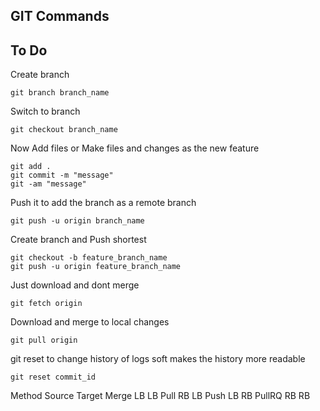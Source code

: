## GIT Commands
## To Do

Create branch

```
git branch branch_name
```

Switch to branch

```
git checkout branch_name
```

Now Add files or Make files and changes as the new feature
```
git add .
git commit -m "message"
git -am "message"
```

Push it to add the branch as a remote branch
```
git push -u origin branch_name
```

Create branch and Push shortest
```
git checkout -b feature_branch_name
git push -u origin feature_branch_name
```

Just download and dont merge
```
git fetch origin
```

Download and merge to local changes
```
git pull origin
```

git reset to change history of logs soft
makes the history more readable
```
git reset commit_id
```


Method    Source    Target
Merge     LB        LB
Pull      RB        LB
Push      LB        RB
PullRQ    RB        RB



